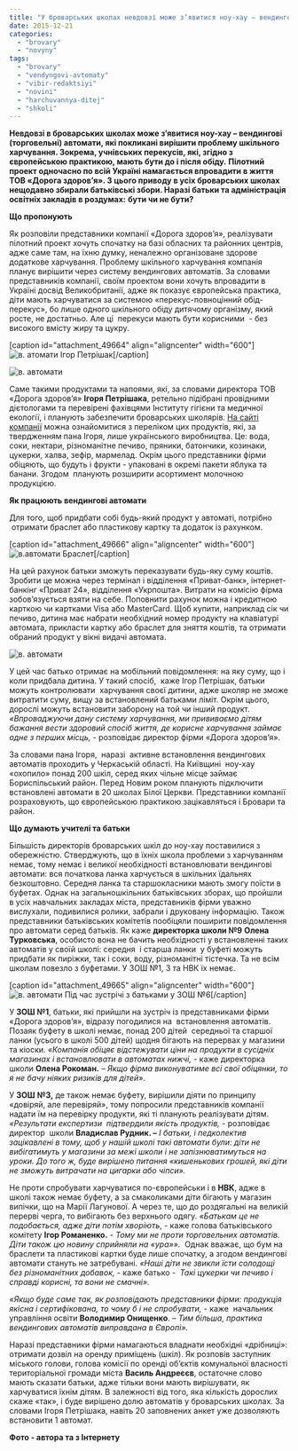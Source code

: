 ```yaml
---
title: "У броварських школах невдовзі може з’явитися ноу-хау – вендингові автомати"
date: 2015-12-21
categories: 
  - "brovary"
  - "novyny"
tags: 
  - "brovary"
  - "vendyngovi-avtomaty"
  - "vibir-redaktsiyi"
  - "novini"
  - "harchuvannya-ditej"
  - "shkoli"
---
```


**Невдовзі в броварських школах може з’явитися ноу-хау – вендингові (торговельні) автомати, які покликані вирішити проблему шкільного харчування. Зокрема, учнівських перекусів, які, згідно з європейською практикою, мають бути до і після обіду.** **Пілотний проект одночасно по всій Україні намагається впровадити в життя ТОВ «Дорога здоров’я». З цього приводу в усіх броварських школах нещодавно збирали батьківські збори. Наразі батьки та адміністрація освітніх закладів в роздумах:** **бути чи не бути?**

**Що пропонують**

Як розповіли представники компанії «Дорога здоров’я», реалізувати пілотний проект хочуть спочатку на базі обласних та районних центрів, адже саме там, на їхню думку, неналежно організоване здорове додаткове харчування. Проблему шкільного харчування компанія планує вирішити через систему вендингових автоматів. За словами представників компанії, своїм проектом вони хочуть впровадити в Україні досвід Великобританії, адже як показує європейська практика, діти мають харчуватися за системою «перекус-повноцінний обід-перекус», бо лише одного шкільного обіду дитячому організму, який росте, не достатньо. Але ці  перекуси мають бути корисними  - без високого вмісту жиру та цукру.

\[caption id="attachment\_49664" align="aligncenter" width="600"\]![в. атомати](https://mpz.brovary.org/wp-content/uploads/2015/12/vendyngovi-avtomaty.jpg) Ігор Петрішак\[/caption\]

![в. автомати](https://mpz.brovary.org/wp-content/uploads/2015/12/vendyngovi-avtomaty-2.png)

Саме такими продуктами та напоями, які, за словами директора ТОВ «Дорога здоров’я» **Ігоря Петрішака**, ретельно підібрані провідними дієтологами та перевірені фахівцями Інституту гігієни та медичної екології, і планують забезпечити броварських школярів. [На сайті компанії](http://kdz.com.ua) можна ознайомитися з переліком цих продуктів, які, за твердженням пана Ігоря, лише українського виробництва. Це: вода, соки, нектари, різноманітне печиво, пряники, батончики, козинаки, цукерки, халва, зефір, мармелад. Окрім цього представники фірми обіцяють, що будуть і фрукти - упаковані в окремі пакети яблука та банани. Згодом  планують розширити асортимент молочною продукцією.

**Як працюють вендингові автомати**

Для того, щоб придбати собі будь-який продукт у автоматі, потрібно  отримати браслет або пластикову картку та додаток із рахунком.

\[caption id="attachment\_49666" align="aligncenter" width="600"\]![в.автомати](https://mpz.brovary.org/wp-content/uploads/2015/12/vendyngovi-avtomaty-5.jpg) Браслет\[/caption\]

На цей рахунок батьки зможуть переказувати будь-яку суму коштів. Зробити це можна через термінал і відділення «Приват-банк», інтернет-банкінг «Приват 24», відділення «Укрпошта». Витрати на комісію фірма зобов’язується взяти на себе. Поповнити рахунок можна і кредитною карткою чи картками Visa або MasterCard. Щоб купити, наприклад сік чи печиво, дитина має набрати необхідний номер продукту на клавіатурі автомата, прикласти картку або браслет для зняття коштів, та отримати обраний продукт у вікні видачі автомата.

![в. автомати](https://mpz.brovary.org/wp-content/uploads/2015/12/vendyngovi-avtomaty-3.png)

У цей час батько отримає на мобільний повідомлення: на яку суму, що і коли придбала дитина. У такий спосіб,  каже Ігор Петрішак, батьки можуть контролювати  харчування своєї дитини, адже школяр не зможе витратити суму, вищу за встановлений батьками ліміт. Окрім цього, дорослі можуть встановити заборону на той чи інший продукт. _«Впроваджуючи дану систему харчування, ми прививаємо дітям бажання вести здоровий спосіб життя, де корисне харчування займає одне з перших місць,_ - розповідає директор фірми «Дорога здоров’я».

За словами пана Ігоря,  наразі  активне встановлення вендингових автоматів проходить у Черкаській області. На Київщині  ноу-хау «охопило» понад 200 шкіл, серед яких чільне місце займає Бориспільський район. Перед Новим роком планують підключити встановлені автомати в 20 школах Білої Церкви. Представники компанії розраховують, що європейською практикою зацікавляться і Бровари та район.

**Що думають учителі та батьки**

Більшість директорів броварських шкіл до ноу-хау поставилися з обережністю. Стверджують, що в їхніх школа проблеми з харчуванням немає, тому немає і великої необхідності встановлювати вендингові автомати: вся початкова ланка харчується в шкільних їдальнях безкоштовно. Середня ланка та старшокласники мають змогу поїсти в буфетах. Однак на загальношкільних батьківських зборах, що пройшли в усіх навчальних закладах міста, представників фірми уважно вислухали, подивилися ролики, забрали і друковану інформацію. Також представники батьківських комітетів пообіцяли поширити повідомлення про автомати серед батьків. Як каже **директорка школи №9** **Олена Турковська**, особисто вона не бачить необхідності у встановленні таких автоматів у своїй школі: середня  і старша ланки  у буфеті можуть придбати як пиріжки, так і соки, воду, різноманітні тістечка. Та не всім школам повезло з буфетами. У ЗОШ №1, 3 та НВК їх немає.

\[caption id="attachment\_49665" align="aligncenter" width="600"\]![в. автомати](https://mpz.brovary.org/wp-content/uploads/2015/12/vendyngovi-avtomaty-4.jpg) Під час зустрічі з батьками у ЗОШ №6\[/caption\]

У **ЗОШ №1**, батьки, які прийшли на зустріч із представниками фірми «Дорога здоров’я», відразу погодилися на  встановлення автоматів. Позаяк буфету в школі немає, понад 200 дітей  середньої та старшої ланки (усього в школі 500 дітей) щодня бігають на перервах у магазини та кіоски. _«Компанія обіцяє відстежувати ціни на продукти в сусідніх магазинах і встановлювати в автоматах нижчі,_ - каже директорка школи **Олена Рокоман.** _– Якщо фірма виконуватиме всі свої обіцянки, то я не бачу ніяких ризиків для дітей_».

У **ЗОШ** **№3,** де також немає буфету, вирішили діяти по принципу «довіряй, але перевіряй», тому попросили представників компанії надати їм на перевірку продукти, які ті планують реалізувати дітям. _«Результати експертизи  підтвердили якість продуктів,_ - розповідає директор  школи **Владислав Рудник. –** _І батьки, і педколектив зацікавлені в тому, щоб у нашій школі такі автомати були: діти не вибігатимуть у магазини за межі школи і не запізнюватимуться на уроки. До того ж, буде вирішено питання «кишенькових грошей, які діти не зможуть витрачати на цигарки або чіпси»._

Не проти спробувати харчуватися по-європейськи і в **НВК**, адже в школі також немає буфету, а за смаколиками діти бігають у магазин випічки, що на Марії Лагунової. А через те, що до роздягальні на великій перерві черга, то вибігають без верхнього одягу. _«Батькам це не подобається, адже діти потім хворіють_, - каже голова батьківського комітету **Ігор Романенко.** - _Тому ми не проти торговельних автоматів. Діти також цю новину сприйняли на «ура»»._  Однак вважає, що бум на браслети та пластикові картки буде лише спочатку, а згодом вендингові автомати стануть не затребувані. _«Наші діти не звикли їсти солодощі без різноманітних добавок,_ \- каже батько -  _Такі цукерки чи печиво і справді корисні, та вони не смачні»._

_«Якщо буде саме так, як розповідають представники фірми: продукція якісна і сертифікована, то чому б і не спробувати,_ \- каже  начальник управління освіти **Володимир Онищенко**. – _Тим більша, практика вендингових автоматів виправдана в Європі»._

Наразі представники фірми намагаються владнати необхідні «дрібниці»: отримати дозвіл на оренду приміщень (шкіл). Як розповів заступник міського голови, голова комісії по оренді об’єктів комунальної власності територіальної громади міста **Василь Андреєєв**, остаточне слово мають сказати батьки, адже тільки вони мають вирішувати, як харчуватися їхнім дітям. В залежності від того, яка кількість дорослих скаже «так», і буде вирішено долю автоматів у броварських школах. За словами Ігоря Петрішака, навіть 20 заповнених анкет уже дозволяють встановити 1 автомат.

**Фото - автора та з Інтернету**
